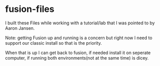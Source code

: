 # fusion-files

 I built these Files while working with a tutorial/lab that I was pointed to by Aaron Jansen. 
 
 Note: getting Fusion up and running is a concern but right now I need to support our classic install so that is the priority.
 
 When that is up I can get back to fusion, if needed install it on seperate computer, if running both environments(not at the same time) is dicey. 
 
 



